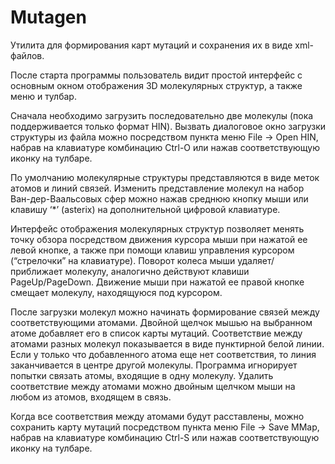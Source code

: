 # Mutagen
Утилита для формирования карт мутаций и сохранения их в виде xml-файлов.

После старта программы пользователь видит простой интерфейс с основным окном отображения 3D молекулярных структур, а также меню и тулбар.

Сначала необходимо загрузить последовательно две молекулы (пока поддерживается только формат HIN). Вызвать диалоговое окно загрузки структуры из файла можно посредством пункта меню File -> Open HIN, набрав на клавиатуре комбинацию Ctrl-O или нажав соответствующую иконку на тулбаре.

По умолчанию молекулярные структуры представляются в виде меток атомов и линий связей. Изменить представление молекул на набор Ван-дер-Ваальсовых сфер можно нажав среднюю кнопку мыши или клавишу ‘*’ (asterix) на дополнительной цифровой клавиатуре.

Интерфейс отображения молекулярных структур позволяет менять точку обзора посредством движения курсора мыши при нажатой ее левой кнопке, а также при помощи клавиш управления курсором (“стрелочки” на клавиатуре). Поворот колеса мыши удаляет/приближает молекулу, аналогично действуют клавиши PageUp/PageDown. Движение мыши при нажатой ее правой кнопке смещает молекулу, находящуюся под курсором.

После загрузки молекул можно начинать формирование связей между соответствующими атомами. Двойной щелчок мышью на выбранном атоме добавляет его в список карты мутаций. Соответствие между атомами разных молекул показывается в виде пунктирной белой линии. Если у только что добавленного атома еще нет соответствия, то линия заканчивается в центре другой молекулы. Программа игнорирует попытки связать атомы, входящие в одну молекулу. Удалить соответствие между атомами можно двойным щелчком мыши на любом из атомов, входящем в связь.

Когда все соответствия между атомами будут расставлены, можно сохранить карту мутаций посредством пункта меню File -> Save MMap, набрав на клавиатуре комбинацию Ctrl-S или нажав соответствующую иконку на тулбаре.
